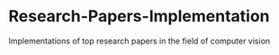 # Research-Papers-Implementation
Implementations of top research papers in the field of computer vision
